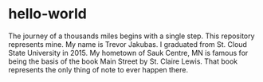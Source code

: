 # hello-world
The journey of a thousands miles begins with a single step. This repository represents mine.
My name is Trevor Jakubas. I graduated from St. Cloud State University in 2015. My hometown of Sauk Centre, MN is famous for being the basis of the book Main Street by St. Claire Lewis. That book represents the only thing of note to ever happen there.

